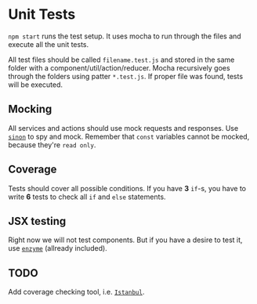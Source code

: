 # Unit Tests

`npm start` runs the test setup. It uses mocha to run through the files and execute all the unit tests.

All test files should be called `filename.test.js` and stored in the same folder with a component/util/action/reducer. Mocha recursively goes through the folders using patter `*.test.js`. If proper file was found, tests will be executed.

## Mocking
All services and actions should use mock requests and responses. Use [`sinon`](http://sinonjs.org) to spy and mock. Remember that `const` variables cannot be mocked, because they're `read only`.

## Coverage
Tests should cover all possible conditions. If you have **3** `if`-s, you have to write **6** tests to check all `if` and `else` statements.

## JSX testing
Right now we will not test components. But if you have a desire to test it, use [`enzyme`](https://github.com/airbnb/enzyme) (allready included).

## TODO
Add coverage checking tool, i.e. [`Istanbul`](https://github.com/gotwarlost/istanbul).

